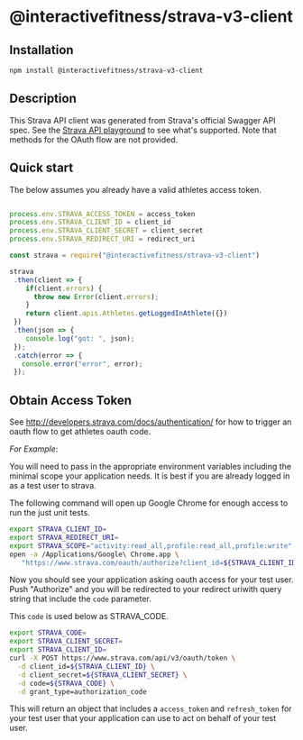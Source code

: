# @interactivefitness/strava-v3-client

## Installation

```bash
npm install @interactivefitness/strava-v3-client
```
## Description

This Strava API client was generated from Strava's official Swagger API spec. See the [Strava API playground](https://developers.strava.com/playground/) to see what's supported. Note that methods for the OAuth flow are not provided. 

## Quick start

The below assumes you already have a valid athletes access token.

```javascript

process.env.STRAVA_ACCESS_TOKEN = access_token
process.env.STRAVA_CLIENT_ID = client_id
process.env.STRAVA_CLIENT_SECRET = client_secret
process.env.STRAVA_REDIRECT_URI = redirect_uri

const strava = require("@interactivefitness/strava-v3-client")

strava
 .then(client => {
    if(client.errors) {
      throw new Error(client.errors);
    }
    return client.apis.Athletes.getLoggedInAthlete({})
 })
 .then(json => {
    console.log("got: ", json);
 });
 .catch(error => {
   console.error("error", error);
 });
```

## Obtain Access Token

See http://developers.strava.com/docs/authentication/ for how to trigger an oauth flow to get athletes oauth code.

_For Example_:

You will need to pass in the appropriate environment variables including the minimal scope your application needs.
It is best if you are already logged in as a test user to strava.

The following command will open up Google Chrome for enough access to run the just unit tests.

```bash
export STRAVA_CLIENT_ID=
export STRAVA_REDIRECT_URI=
export STRAVA_SCOPE="activity:read_all,profile:read_all,profile:write"
open -a /Applications/Google\ Chrome.app \
   "https://www.strava.com/oauth/authorize?client_id=${STRAVA_CLIENT_ID}&response_type=code&redirect_uri=${STRAVA_REDIRECT_URI}approval_prompt=force&scope=${STRAVA_SCOPE}"
```

Now you should see your application asking oauth access for your test user. Push "Authorize" and you will be redirected to your redirect uriwith query string that include the `code` parameter.

This `code` is used below as STRAVA_CODE.

```bash
export STRAVA_CODE=
export STRAVA_CLIENT_SECRET=
export STRAVA_CLIENT_ID=
curl -X POST https://www.strava.com/api/v3/oauth/token \
  -d client_id=${STRAVA_CLIENT_ID} \
  -d client_secret=${STRAVA_CLIENT_SECRET} \
  -d code=${STRAVA_CODE} \
  -d grant_type=authorization_code
```

This will return an object that includes a `access_token` and `refresh_token` for your test user that your application can use to act on behalf of your test user.
